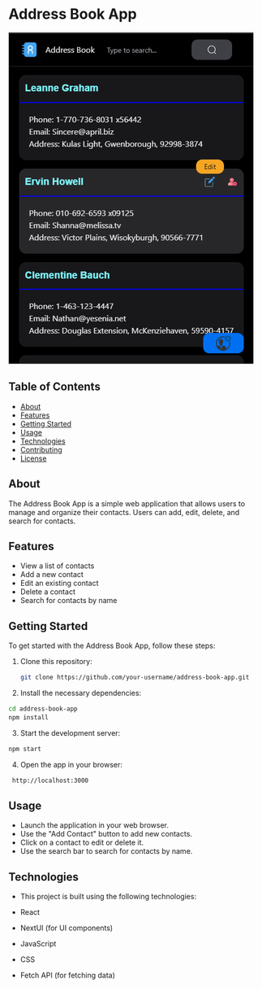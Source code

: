 # Address Book App

![App Screenshot](app-screenshot.png)

## Table of Contents

- [About](#about)
- [Features](#features)
- [Getting Started](#getting-started)
- [Usage](#usage)
- [Technologies](#technologies)
- [Contributing](#contributing)
- [License](#license)

## About

The Address Book App is a simple web application that allows users to manage and organize their contacts. Users can add, edit, delete, and search for contacts.

## Features

- View a list of contacts
- Add a new contact
- Edit an existing contact
- Delete a contact
- Search for contacts by name

## Getting Started

To get started with the Address Book App, follow these steps:

1. Clone this repository:

   ```bash
   git clone https://github.com/your-username/address-book-app.git

2. Install the necessary dependencies:

  ```bash
  cd address-book-app
  npm install
 ```
3. Start the development server:

  ```bash
  npm start
  ```
4. Open the app in your browser:

 ```bash
  http://localhost:3000
```
  ## Usage

- Launch the application in your web browser.
- Use the "Add Contact" button to add new contacts.
- Click on a contact to edit or delete it.
- Use the search bar to search for contacts by name.
## Technologies
- This project is built using the following technologies:

- React
- NextUI (for UI components)
- JavaScript
- CSS
- Fetch API (for fetching data)

